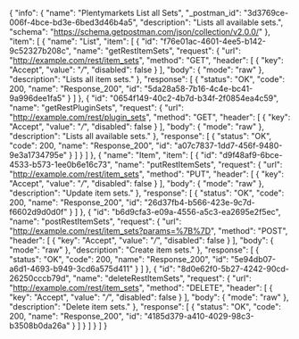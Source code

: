 {
  "info": {
    "name": "Plentymarkets List all Sets",
    "_postman_id": "3d3769ce-006f-4bce-bd3e-6bed3d46b4a5",
    "description": "Lists all available sets.",
    "schema": "https://schema.getpostman.com/json/collection/v2.0.0/"
  },
  "item": [
    {
      "name": "List",
      "item": [
        {
          "id": "f76e01ac-4601-4ee5-b142-9c52327b208c",
          "name": "getRestItemSets",
          "request": {
            "url": "http://example.com/rest/item_sets",
            "method": "GET",
            "header": [
              {
                "key": "Accept",
                "value": "*/*",
                "disabled": false
              }
            ],
            "body": {
              "mode": "raw"
            },
            "description": "Lists all item sets."
          },
          "response": [
            {
              "status": "OK",
              "code": 200,
              "name": "Response_200",
              "id": "5da28a58-7b16-4c4e-bc41-9a996dee1fa5"
            }
          ]
        },
        {
          "id": "0654f149-40c2-4b7d-b34f-2f0854ea4c59",
          "name": "getRestPluginSets",
          "request": {
            "url": "http://example.com/rest/plugin_sets",
            "method": "GET",
            "header": [
              {
                "key": "Accept",
                "value": "*/*",
                "disabled": false
              }
            ],
            "body": {
              "mode": "raw"
            },
            "description": "Lists all available sets."
          },
          "response": [
            {
              "status": "OK",
              "code": 200,
              "name": "Response_200",
              "id": "a07c7837-1dd7-456f-9480-9e3a1734795e"
            }
          ]
        }
      ]
    },
    {
      "name": "Item",
      "item": [
        {
          "id": "d9f48af9-6bce-4533-b573-1ee0b6e16c73",
          "name": "putRestItemSets",
          "request": {
            "url": "http://example.com/rest/item_sets",
            "method": "PUT",
            "header": [
              {
                "key": "Accept",
                "value": "*/*",
                "disabled": false
              }
            ],
            "body": {
              "mode": "raw"
            },
            "description": "Update item sets."
          },
          "response": [
            {
              "status": "OK",
              "code": 200,
              "name": "Response_200",
              "id": "26d37fb4-b566-423e-9c7d-f6602d9d0d0f"
            }
          ]
        },
        {
          "id": "b6d9cfa3-e09a-4556-a5c3-ea2695e2f5ec",
          "name": "postRestItemSets",
          "request": {
            "url": "http://example.com/rest/item_sets?params=%7B%7D",
            "method": "POST",
            "header": [
              {
                "key": "Accept",
                "value": "*/*",
                "disabled": false
              }
            ],
            "body": {
              "mode": "raw"
            },
            "description": "Create item sets."
          },
          "response": [
            {
              "status": "OK",
              "code": 200,
              "name": "Response_200",
              "id": "5e94db07-a6d1-4693-b949-3cd6a575d411"
            }
          ]
        },
        {
          "id": "8d0e62f0-5b27-4242-90cd-26250cccb79d",
          "name": "deleteRestItemSets",
          "request": {
            "url": "http://example.com/rest/item_sets",
            "method": "DELETE",
            "header": [
              {
                "key": "Accept",
                "value": "*/*",
                "disabled": false
              }
            ],
            "body": {
              "mode": "raw"
            },
            "description": "Delete item sets."
          },
          "response": [
            {
              "status": "OK",
              "code": 200,
              "name": "Response_200",
              "id": "4185d379-a410-4029-98c3-b3508b0da26a"
            }
          ]
        }
      ]
    }
  ]
}